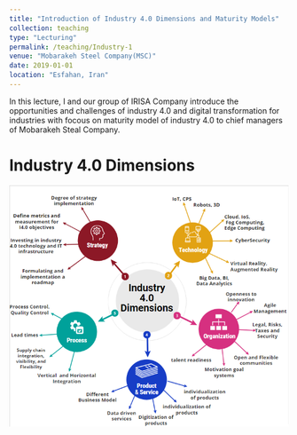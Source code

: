```yaml
---
title: "Introduction of Industry 4.0 Dimensions and Maturity Models"
collection: teaching
type: "Lecturing"
permalink: /teaching/Industry-1
venue: "Mobarakeh Steel Company(MSC)"
date: 2019-01-01
location: "Esfahan, Iran"
---
```


In this lecture, I and our group of IRISA Company introduce the opportunities and challenges of industry 4.0 and digital transformation for industries with focous on maturity model of industry 4.0 to chief managers of Mobarakeh Steal Company.

Industry 4.0 Dimensions
======
<img src='/images/Industry4Dimensions.png'>

